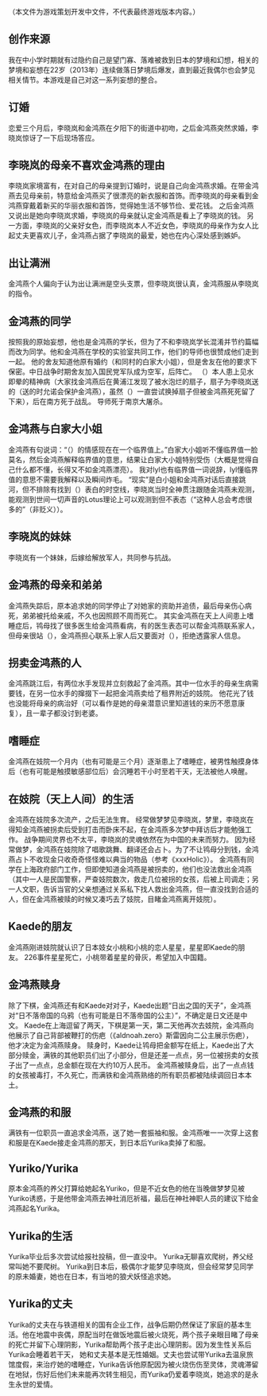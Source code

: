 （本文件为游戏策划开发中文件，不代表最终游戏版本内容。）

## 创作来源
我在中小学时期就有过隐约自己是望门寡、落难被救到日本的梦境和幻想，相关的梦境和妄想在22岁（2013年）连续做落日梦境后爆发，直到最近我偶尔也会梦见相关情节。本游戏是自己对这一系列妄想的整合。

## 订婚
恋爱三个月后，李晓岚和金鸿燕在夕阳下的街道中初吻，之后金鸿燕突然求婚，李晓岚惊讶了一下后现场答应。

## 李晓岚的母亲不喜欢金鸿燕的理由
李晓岚家境富有，在对自己的母亲提到订婚时，说是自己向金鸿燕求婚。在带金鸿燕去见母亲前，特意给金鸿燕买了很漂亮的新衣服和首饰。而李晓岚的母亲看到金鸿燕穿戴着新买的华丽衣服和首饰，觉得她生活不够节俭、爱花钱。
之后金鸿燕又说出是她向李晓岚求婚，李晓岚的母亲就认定金鸿燕是看上了李晓岚的钱。
另一方面，李晓岚的父亲好女色，而李晓岚本人不近女色，李晓岚的母亲作为女人比起丈夫更喜欢儿子，金鸿燕占据了李晓岚的最爱，她也在内心深处感到嫉妒。  

## 出让满洲
金鸿燕个人偏向于认为出让满洲是空头支票，但李晓岚很认真，金鸿燕服从李晓岚的指令。

## 金鸿燕的同学
按照我的原始妄想，他也是金鸿燕的学长，但为了不和李晓岚学长混淆并节约篇幅而改为同学。他和金鸿燕在学校的实验室共同工作，他们的导师也很赞成他们走到一起。
他的舍友知道他原有婚约（和同村的白家大小姐），但是舍友在他的要求下保密。中日战争时期舍友加入国民党军队成为空军，后阵亡。
（）本人患上见水即晕的精神病（大家找金鸿燕后在黄浦江发现了被水泡烂的扇子，扇子为李晓岚送的（送的时允诺会保护金鸿燕），虽然（）一直尝试换掉扇子但被金鸿燕死死留了下来），后在南方死于战乱。
导师死于南京大屠杀。

## 金鸿燕与白家大小姐
金鸿燕有句说词：“（）的情感现在在一个临界值上。”白家大小姐听不懂临界值一脸莫名，然后金鸿燕解释临界值的意思，结果让白家大小姐特别受伤（大概是觉得自己什么都不懂，长得又不如金鸿燕漂亮）。
我对lyl也有临界值一词说辞，lyl懂临界值的意思不需要我解释以及瞬间炸毛。
“现实”是白小姐和金鸿燕对话后直接跳河，但不排除有找到（）表白的时空线，李晓岚当时全神贯注跟随金鸿燕未观测，能观测到世间一切声音的Lotus理论上可以观测到但不表态（“这种人总会考虑很多的”（非贬义））。

## 李晓岚的妹妹
李晓岚有一个妹妹，后嫁给解放军人，共同参与抗战。

## 金鸿燕的母亲和弟弟
金鸿燕失踪后，原本追求她的同学停止了对她家的资助并追债，最后母亲伤心病死，弟弟被托给亲戚，不久也因照顾不周而死亡。
其实金鸿燕在天上人间患上嗜睡症后，鸨母找了很多医生给金鸿燕看病，有的医生表态可以帮金鸿燕联系家人，但母亲很站（），金鸿燕担心联系上家人后又要面对（），拒绝透露家人信息。

## 拐卖金鸿燕的人
金鸿燕跳江后，有两位水手发现并立刻救起了金鸿燕。其中一位水手的母亲生病需要钱，在另一位水手的撺掇下一起把金鸿燕卖给了租界附近的妓院。
他花光了钱也没能将母亲的病治好（可以看作是她的母亲潜意识里知道钱的来历不愿意康复），且一辈子都没讨到老婆。

## 嗜睡症
金鸿燕在妓院一个月内（也有可能是三个月）逐渐患上了嗜睡症，被男性触摸身体后（也有可能是触摸敏感部位后）会沉睡若干小时至若干天，无法被他人唤醒。  

## 在妓院（天上人间）的生活
金鸿燕在妓院多次流产，之后无法生育。
经常做梦梦见李晓岚，梦里，李晓岚在得知金鸿燕被拐卖后受到打击而卧床不起，在金鸿燕多次梦中拜访后才能勉强工作。
战争期间灵界也不太平，李晓岚的灵魂依然在为中国的未来而努力。
因为经常做梦，金鸿燕在妓院除了唱歌跳舞、翻译还会占卜。为了不让鸨母分到钱，金鸿燕占卜不收现金只收奇奇怪怪难以典当的物品（参考《xxxHolic》）。
金鸿燕有同学在上海政府部门工作，但即使知道金鸿燕是被拐卖的，他们也没法救出金鸿燕（其中一人是民国警察，严查妓院数次，救走几位被拐的女孩，后被上司调走；另一人文职，告诉当官的父亲想通过关系私下找人救出金鸿燕，但一直没找到合适的人，但在金鸿燕被赎的时候又凑巧去了妓院，目睹金鸿燕离开妓院）。

## Kaede的朋友
金鸿燕刚进妓院就认识了日本妓女小桃和小桃的恋人星星，星星即Kaede的朋友。
226事件星星死亡，小桃带着星星的骨灰，希望加入中国籍。

## 金鸿燕赎身
除了下棋，金鸿燕还有和Kaede对对子，Kaede出题“日出之国的天子”，金鸿燕对“日不落帝国的乌鸦（也有可能是日不落帝国的公主）”，不确定是日文还是中文。
Kaede在上海逗留了两天，下棋是第一天，第二天他再次去妓院，金鸿燕向他展示了自己背部被鞭打的伤疤（《aldnoah.zero》斯雷因向二公主展示伤疤），他才决定为金鸿燕赎身。
赎身时，Kaede让鸨母把金额写在纸上，Kaede出了大部分赎金，满铁的其他职员们出了小部分，但是还差一点点，另一位被拐卖的女孩子出了一点点，总金额在现在大约10万人民币。
金鸿燕被赎身后，出了一点点钱的女孩被毒打，不久死亡，而满铁和金鸿燕熟络的所有职员都被陆续调回日本本土。

## 金鸿燕的和服
满铁有一位职员一直追求金鸿燕，送了她一套振袖和服。金鸿燕唯一一次穿上这套和服是在Kaede接走金鸿燕的那天，到日本后Yurika卖掉了和服。

## Yuriko/Yurika
原本金鸿燕的养父打算给她起名Yuriko，但是不近女色的他在当晚做梦梦见被Yuriko诱惑，于是他带金鸿燕去神社消厄祈福，最后在神社神职人员的建议下给金鸿燕起名Yurika。

## Yurika的生活
Yurika毕业后多次尝试给报社投稿，但一直没中。
Yurika无聊喜欢爬树，养父经常叫她不要爬树。
Yurika到日本后，极偶尔才能梦见李晓岚，但会经常梦见同学的原未婚妻，她也在日本，有当地的狼犬妖怪追求她。

## Yurika的丈夫
Yurika的丈夫在与铁道相关的国有企业工作，战争后期仍然保证了家庭的基本生活。他在地震中丧偶，原配当时在做饭地震后被火烧死，两个孩子亲眼目睹了母亲的死亡并留下心理阴影，Yurika帮助两个孩子走出心理阴影。因为发生性关系后Yurika会睡着若干天， 她和丈夫基本是无性婚姻。丈夫也尝试带Yurika去温泉旅馆度假，来治疗她的嗜睡症，Yurika告诉他原配因为被火烧伤伤至灵体，灵魂滞留在地狱，伤好后他们未来能再次转生相见，而Yurika仍爱着李晓岚，她追求的是永生永世的爱情。
